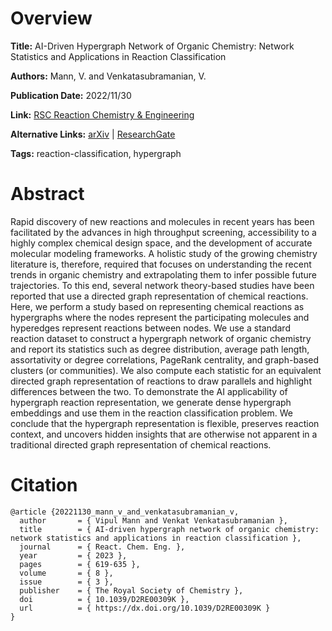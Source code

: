 # Overview
**Title:**
AI-Driven Hypergraph Network of Organic Chemistry: Network Statistics and Applications in Reaction Classification

**Authors:**
Mann, V. and Venkatasubramanian, V.

**Publication Date:**
2022/11/30

**Link:**
[RSC Reaction Chemistry & Engineering](https://pubs.rsc.org/en/content/articlelanding/2023/re/d2re00309k)

**Alternative Links:**
[arXiv](https://arxiv.org/abs/2208.01647) |
[ResearchGate](https://www.researchgate.net/publication/362466763_AI-driven_Hypernetwork_of_Organic_Chemistry_Network_Statistics_and_Applications_in_Reaction_Classification)

**Tags:**
reaction-classification, hypergraph


# Abstract
Rapid discovery of new reactions and molecules in recent years has been facilitated by the advances in high throughput screening, accessibility to a highly complex chemical design space, and the development of accurate molecular modeling frameworks.
A holistic study of the growing chemistry literature is, therefore, required that focuses on understanding the recent trends in organic chemistry and extrapolating them to infer possible future trajectories.
To this end, several network theory-based studies have been reported that use a directed graph representation of chemical reactions.
Here, we perform a study based on representing chemical reactions as hypergraphs where the nodes represent the participating molecules and hyperedges represent reactions between nodes.
We use a standard reaction dataset to construct a hypergraph network of organic chemistry and report its statistics such as degree distribution, average path length, assortativity or degree correlations, PageRank centrality, and graph-based clusters (or communities).
We also compute each statistic for an equivalent directed graph representation of reactions to draw parallels and highlight differences between the two.
To demonstrate the AI applicability of hypergraph reaction representation, we generate dense hypergraph embeddings and use them in the reaction classification problem.
We conclude that the hypergraph representation is flexible, preserves reaction context, and uncovers hidden insights that are otherwise not apparent in a traditional directed graph representation of chemical reactions.


# Citation
```
@article {20221130_mann_v_and_venkatasubramanian_v,
  author       = { Vipul Mann and Venkat Venkatasubramanian },
  title        = { AI-driven hypergraph network of organic chemistry: network statistics and applications in reaction classification },
  journal      = { React. Chem. Eng. },
  year         = { 2023 },
  pages        = { 619-635 },
  volume       = { 8 },
  issue        = { 3 },
  publisher    = { The Royal Society of Chemistry },
  doi          = { 10.1039/D2RE00309K },
  url          = { https://dx.doi.org/10.1039/D2RE00309K }
}
```
